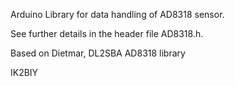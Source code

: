Arduino Library for data handling of AD8318 sensor.

See further details in the header file AD8318.h.

Based on Dietmar, DL2SBA AD8318 library

IK2BIY